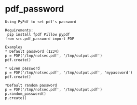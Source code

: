 # pdf_password
	Using PyPdf to set pdf's password
	
	Requirements:
	 pip install fpdf Pillow pypdf
	from src.pdf_password import PDF
	
	Examples
	* Default password (1234)
	p = PDF('/tmp/notsec.pdf', '/tmp/output.pdf')
	pdf.create()

	* Given password
	p = PDF('/tmp/notsec.pdf', '/tmp/output.pdf', 'mypassword')
	pdf.create()

	*Default random password
	p = PDF('/tmp/notsec.pdf', '/tmp/output.pdf')
	p.random_password()
	p.create()


